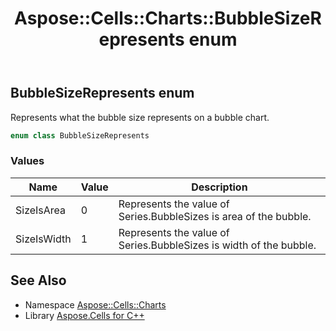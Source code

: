 ﻿---
title: Aspose::Cells::Charts::BubbleSizeRepresents enum
linktitle: BubbleSizeRepresents
second_title: Aspose.Cells for C++ API Reference
description: 'Aspose::Cells::Charts::BubbleSizeRepresents enum. Represents what the bubble size represents on a bubble chart in C++.'
type: docs
weight: 3900
url: /cpp/aspose.cells.charts/bubblesizerepresents/
---
## BubbleSizeRepresents enum


Represents what the bubble size represents on a bubble chart.

```cpp
enum class BubbleSizeRepresents
```

### Values

| Name | Value | Description |
| --- | --- | --- |
| SizeIsArea | 0 | Represents the value of Series.BubbleSizes is area of the bubble. |
| SizeIsWidth | 1 | Represents the value of Series.BubbleSizes is width of the bubble. |

## See Also

* Namespace [Aspose::Cells::Charts](../)
* Library [Aspose.Cells for C++](../../)
